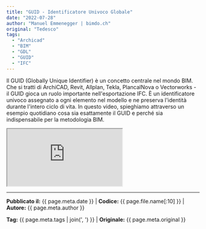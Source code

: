 ```yaml
---
title: "GUID - Identificatore Univoco Globale"
date: "2022-07-28"
author: "Manuel Emmenegger | bimdo.ch"
original: "Tedesco"
tags: 
  - "Archicad"
  - "BIM"
  - "GDL"
  - "GUID"
  - "IFC"
---
```


Il GUID (Globally Unique Identifier) è un concetto centrale nel mondo BIM. Che si tratti di ArchiCAD, Revit, Allplan, Tekla, PlancalNova o Vectorworks - il GUID gioca un ruolo importante nell'esportazione IFC. È un identificatore univoco assegnato a ogni elemento nel modello e ne preserva l'identità durante l'intero ciclo di vita. In questo video, spieghiamo attraverso un esempio quotidiano cosa sia esattamente il GUID e perché sia indispensabile per la metodologia BIM.


<div class="video-container">
  <iframe src="https://www.youtube-nocookie.com/embed/E9-iy4lQoKs?si=4aNjkfPkLcrKbcS7" 
          allowfullscreen>
  </iframe>
</div>

---
**Pubblicato il:** {{ page.meta.date }} | **Codice:** {{ page.file.name[:10] }}  | **Autore:** {{ page.meta.author }}

**Tag:** {{ page.meta.tags | join(', ') }} | **Originale:** {{ page.meta.original }}